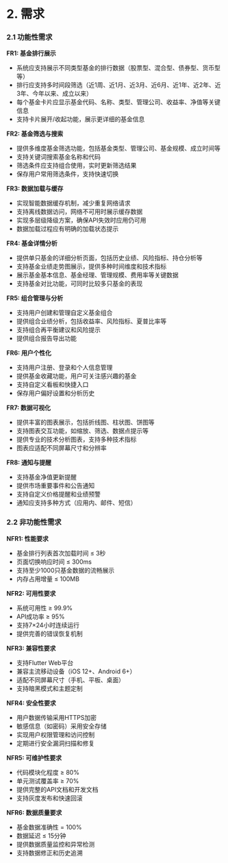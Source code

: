 # 2. 需求

### 2.1 功能性需求

**FR1: 基金排行展示**
- 系统应支持展示不同类型基金的排行数据（股票型、混合型、债券型、货币型等）
- 排行应支持多时间段筛选（近1周、近1月、近3月、近6月、近1年、近2年、近3年、今年以来、成立以来）
- 每个基金卡片应显示基金代码、名称、类型、管理公司、收益率、净值等关键信息
- 支持卡片展开/收起功能，展示更详细的基金信息

**FR2: 基金筛选与搜索**
- 提供多维度基金筛选功能，包括基金类型、管理公司、基金规模、成立时间等
- 支持关键词搜索基金名称和代码
- 筛选条件应支持组合使用，实时更新筛选结果
- 保存用户常用筛选条件，支持快速切换

**FR3: 数据加载与缓存**
- 实现智能数据缓存机制，减少重复网络请求
- 支持离线数据访问，网络不可用时展示缓存数据
- 实现多层级降级方案，确保API失效时应用仍可用
- 数据加载过程应有明确的加载状态提示

**FR4: 基金详情分析**
- 提供单只基金的详细分析页面，包括历史业绩、风险指标、持仓分析等
- 支持基金业绩走势图展示，提供多种时间维度和技术指标
- 展示基金基本信息、基金经理、管理规模、费用率等关键数据
- 支持基金对比功能，可同时比较多只基金的表现

**FR5: 组合管理与分析**
- 支持用户创建和管理自定义基金组合
- 提供组合业绩分析，包括收益率、风险指标、夏普比率等
- 支持组合再平衡建议和风险提示
- 提供组合报告导出功能

**FR6: 用户个性化**
- 支持用户注册、登录和个人信息管理
- 提供基金收藏功能，用户可关注感兴趣的基金
- 支持自定义看板和快捷入口
- 保存用户偏好设置和分析历史

**FR7: 数据可视化**
- 提供丰富的图表展示，包括折线图、柱状图、饼图等
- 支持图表交互功能，如缩放、筛选、数据点提示等
- 提供专业的技术分析图表，支持多种技术指标
- 图表应适配不同屏幕尺寸和分辨率

**FR8: 通知与提醒**
- 支持基金净值更新提醒
- 提供市场重要事件和公告通知
- 支持自定义价格提醒和业绩预警
- 通知应支持多种方式（应用内、邮件、短信）

### 2.2 非功能性需求

**NFR1: 性能要求**
- 基金排行列表首次加载时间 ≤ 3秒
- 页面切换响应时间 ≤ 300ms
- 支持至少1000只基金数据的流畅展示
- 内存占用增量 ≤ 100MB

**NFR2: 可用性要求**
- 系统可用性 ≥ 99.9%
- API成功率 ≥ 95%
- 支持7×24小时连续运行
- 提供完善的错误恢复机制

**NFR3: 兼容性要求**
- 支持Flutter Web平台
- 兼容主流移动设备（iOS 12+、Android 6+）
- 适配不同屏幕尺寸（手机、平板、桌面）
- 支持暗黑模式和主题定制

**NFR4: 安全性要求**
- 用户数据传输采用HTTPS加密
- 敏感信息（如密码）采用安全存储
- 实现用户权限管理和访问控制
- 定期进行安全漏洞扫描和修复

**NFR5: 可维护性要求**
- 代码模块化程度 ≥ 80%
- 单元测试覆盖率 ≥ 70%
- 提供完整的API文档和开发文档
- 支持灰度发布和快速回滚

**NFR6: 数据质量要求**
- 基金数据准确性 = 100%
- 数据延迟 ≤ 15分钟
- 提供数据质量监控和异常检测
- 支持数据修正和历史追溯

